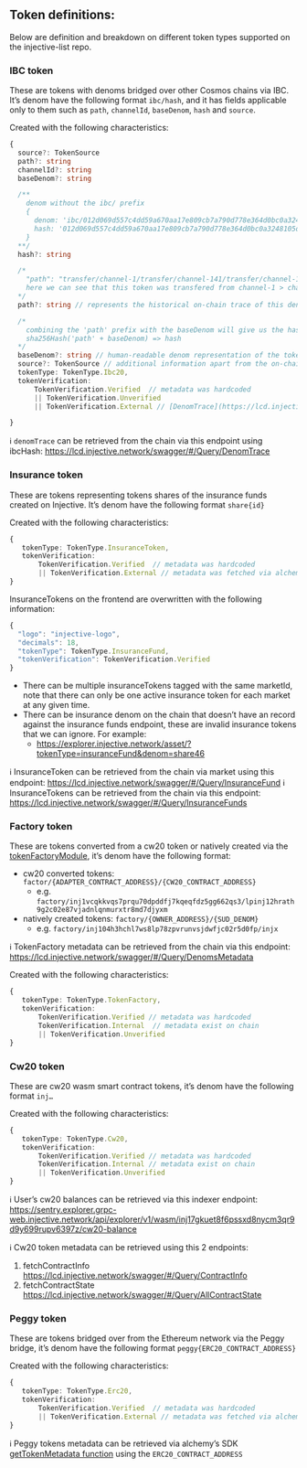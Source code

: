 ## Token definitions:

Below are definition and breakdown on different token types supported on the injective-list repo.

### IBC token

These are tokens with denoms bridged over other Cosmos chains via IBC.
It’s denom have the following format `ibc/hash`, and it has fields applicable only to them such as `path`, `channelId`, `baseDenom`, `hash` and `source`.

Created with the following characteristics:

```ts
{
  source?: TokenSource
  path?: string
  channelId?: string
  baseDenom?: string

  /**
    denom without the ibc/ prefix
    {
      denom: 'ibc/012d069d557c4dd59a670aa17e809cb7a790d778e364d0bc0a3248105da6432d'
      hash: '012d069d557c4dd59a670aa17e809cb7a790d778e364d0bc0a3248105da6432d'
    }
  **/
  hash?: string

  /*
    "path": "transfer/channel-1/transfer/channel-141/transfer/channel-122",
    here we can see that this token was transfered from channel-1 > channel-141 > channel-122
  */
  path?: string // represents the historical on-chain trace of this denom between different chains

  /*
    combining the 'path' prefix with the baseDenom will give us the hash, for eg.
    sha256Hash('path' + baseDenom) => hash
  */
  baseDenom?: string // human-readable denom representation of the token
  source?: TokenSource // additional information apart from the on-chain data, added/hardcoded for UI/UX purposes
  tokenType: TokenType.Ibc20,
  tokenVerification:
      TokenVerification.Verified  // metadata was hardcoded
      || TokenVerification.Unverified
      || TokenVerification.External // [DenomTrace](https://lcd.injective.network/swagger/#/Query/DenomTrace) was retrieved from the chain

}
```

ℹ️ `denomTrace` can be retrieved from the chain via this endpoint using ibcHash:
https://lcd.injective.network/swagger/#/Query/DenomTrace

### Insurance token

These are tokens representing tokens shares of the insurance funds created on Injective. It’s denom have the following format `share{id}`

Created with the following characteristics:

```ts
{
   tokenType: TokenType.InsuranceToken,
   tokenVerification:
	   TokenVerification.Verified  // metadata was hardcoded
	   || TokenVerification.External // metadata was fetched via alchemy
}
```

InsuranceTokens on the frontend are overwritten with the following information:

```ts
{
  "logo": "injective-logo",
  "decimals": 18,
  "tokenType": TokenType.InsuranceFund,
  "tokenVerification": TokenVerification.Verified
}
```

- There can be multiple insuranceTokens tagged with the same marketId, note that there can only be one active insurance token for each market at any given time.
- There can be insurance denom on the chain that doesn’t have an record against the insurance funds endpoint, these are invalid insurance tokens that we can ignore. For example:
  - https://explorer.injective.network/asset/?tokenType=insuranceFund&denom=share46

ℹ️ InsuranceToken can be retrieved from the chain via market using this endpoint:
https://lcd.injective.network/swagger/#/Query/InsuranceFund
ℹ️ InsuranceTokens can be retrieved from the chain via this endpoint:
https://lcd.injective.network/swagger/#/Query/InsuranceFunds

### Factory token

These are tokens converted from a cw20 token or natively created via the [tokenFactoryModule](https://docs.injective.network/develop/guides/token-launch/#3-create-a-tokenfactory-denom), it’s denom have the following format:

- cw20 converted tokens: `factor/{ADAPTER_CONTRACT_ADDRESS}/{CW20_CONTRACT_ADDRESS}`
  - e.g. `factory/inj1vcqkkvqs7prqu70dpddfj7kqeqfdz5gg662qs3/lpinj12hrath9g2c02e87vjadnlqnmurxtr8md7djyxm`
- natively created tokens: `factory/{OWNER_ADDRESS}/{SUD_DENOM}`
  - e.g. `factory/inj104h3hchl7ws8lp78zpvrunvsjdwfjc02r5d0fp/injx`

ℹ️ TokenFactory metadata can be retrieved from the chain via this endpoint:
https://lcd.injective.network/swagger/#/Query/DenomsMetadata

Created with the following characteristics:

```ts
{
   tokenType: TokenType.TokenFactory,
   tokenVerification:
	   TokenVerification.Verified // metadata was hardcoded
	   TokenVerification.Internal  // metadata exist on chain
	   || TokenVerification.Unverified
}
```

### Cw20 token

These are cw20 wasm smart contract tokens, it’s denom have the following format `inj…`

Created with the following characteristics:

```ts
{
   tokenType: TokenType.Cw20,
   tokenVerification:
	   TokenVerification.Verified // metadata was hardcoded
	   TokenVerification.Internal // metadata exist on chain
	   || TokenVerification.Unverified
}
```

ℹ️ User’s cw20 balances can be retrieved via this indexer endpoint:
https://sentry.explorer.grpc-web.injective.network/api/explorer/v1/wasm/inj17gkuet8f6pssxd8nycm3qr9d9y699rupv6397z/cw20-balance

ℹ️ Cw20 token metadata can be retrieved using this 2 endpoints:

1. fetchContractInfo
   https://lcd.injective.network/swagger/#/Query/ContractInfo
2. fetchContractState
   https://lcd.injective.network/swagger/#/Query/AllContractState

### Peggy token

These are tokens bridged over from the Ethereum network via the Peggy bridge, it’s denom have the following format `peggy{ERC20_CONTRACT_ADDRESS}`

Created with the following characteristics:

```ts
{
   tokenType: TokenType.Erc20,
   tokenVerification:
	   TokenVerification.Verified  // metadata was hardcoded
	   || TokenVerification.External // metadata was fetched via alchemy
}
```

ℹ️ Peggy tokens metadata can be retrieved via alchemy’s SDK [getTokenMetadata function](https://docs.alchemy.com/docs/how-to-get-token-metadata#raw-api-response) using the `ERC20_CONTRACT_ADDRESS`

